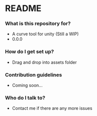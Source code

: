 # README #

### What is this repository for? ###

* A curve tool for unity (Still a WIP)
* 0.0.0

### How do I get set up? ###

* Drag and drop into assets folder 

### Contribution guidelines ###

* Coming soon...

### Who do I talk to? ###

* Contact me if there are any more issues

